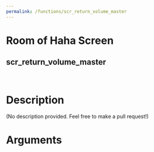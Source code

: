 ```yaml
---
permalink: /functions/scr_return_volume_master
---
```

# Room of Haha Screen  
## scr_return_volume_master  
&nbsp;  
# Description  
(No description provided. Feel free to make a pull request!) 
&nbsp;  
# Arguments


